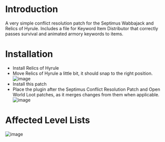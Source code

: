 # Introduction
A very simple conflict resolution patch for the Septimus Wabbajack and Relics of Hyrule.
Includes a file for Keyword Item Distributor that correctly passes survival and animated armory keywords to items.


# Installation
- Install Relics of Hyrule
- Move Relics of Hyrule a little bit, it should snap to the right position.
![image](https://user-images.githubusercontent.com/2394842/148655366-d08535d1-38ae-4600-8e82-b53cbc594ea2.png)
- Install this patch
- Place the plugin after the Septimus Conflict Resolution Patch and Open World Loot patches, as it merges changes from them when applicable.
![image](https://user-images.githubusercontent.com/2394842/148655732-478a7006-6de1-4ebd-ad63-dfcedda37c9a.png)



# Affected Level Lists

![image](https://user-images.githubusercontent.com/2394842/148628442-8020282d-e5c6-4f23-b15c-cf4b0962fdda.png)
